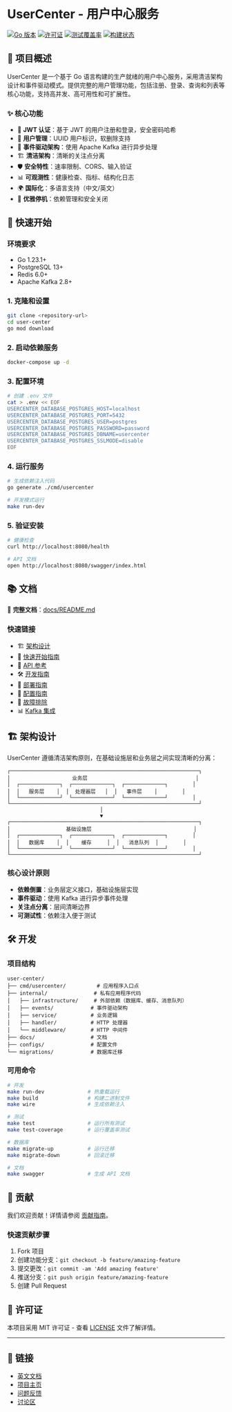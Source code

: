 # UserCenter - 用户中心服务

[![Go 版本](https://img.shields.io/badge/Go-1.23.1-blue.svg)](https://golang.org)
[![许可证](https://img.shields.io/badge/License-MIT-green.svg)](LICENSE)
[![测试覆盖率](https://img.shields.io/badge/Coverage-80%25-brightgreen.svg)](./coverage.html)
[![构建状态](https://img.shields.io/badge/Build-Passing-brightgreen.svg)]()

## 🎯 项目概述

UserCenter 是一个基于 Go 语言构建的生产就绪的用户中心服务，采用清洁架构设计和事件驱动模式。提供完整的用户管理功能，包括注册、登录、查询和列表等核心功能，支持高并发、高可用性和可扩展性。

### ✨ 核心功能

- 🔐 **JWT 认证**：基于 JWT 的用户注册和登录，安全密码哈希
- 👥 **用户管理**：UUID 用户标识，软删除支持
- 🚀 **事件驱动架构**：使用 Apache Kafka 进行异步处理
- 🏗️ **清洁架构**：清晰的关注点分离
- 🛡️ **安全特性**：速率限制、CORS、输入验证
- 📊 **可观测性**：健康检查、指标、结构化日志
- 🌍 **国际化**：多语言支持（中文/英文）
- 🔄 **优雅停机**：依赖管理和安全关闭

## 🚀 快速开始

### 环境要求
- Go 1.23.1+
- PostgreSQL 13+
- Redis 6.0+
- Apache Kafka 2.8+

### 1. 克隆和设置
```bash
git clone <repository-url>
cd user-center
go mod download
```

### 2. 启动依赖服务
```bash
docker-compose up -d
```

### 3. 配置环境
```bash
# 创建 .env 文件
cat > .env << EOF
USERCENTER_DATABASE_POSTGRES_HOST=localhost
USERCENTER_DATABASE_POSTGRES_PORT=5432
USERCENTER_DATABASE_POSTGRES_USER=postgres
USERCENTER_DATABASE_POSTGRES_PASSWORD=password
USERCENTER_DATABASE_POSTGRES_DBNAME=usercenter
USERCENTER_DATABASE_POSTGRES_SSLMODE=disable
EOF
```

### 4. 运行服务
```bash
# 生成依赖注入代码
go generate ./cmd/usercenter

# 开发模式运行
make run-dev
```

### 5. 验证安装
```bash
# 健康检查
curl http://localhost:8080/health

# API 文档
open http://localhost:8080/swagger/index.html
```

## 📚 文档

📖 **完整文档**：[docs/README.md](docs/README.md)

### 快速链接
- 🏗️ [架构设计](docs/architecture.md)
- 🚀 [快速开始指南](docs/getting-started.md)
- 📖 [API 参考](docs/api-reference.md)
- 🛠️ [开发指南](docs/development.md)
- 🚀 [部署指南](docs/deployment.md)
- 🔧 [配置指南](docs/configuration.md)
- 🐛 [故障排除](docs/troubleshooting.md)
- 📊 [Kafka 集成](docs/kafka-integration.md)

## 🏗️ 架构设计

UserCenter 遵循清洁架构原则，在基础设施层和业务层之间实现清晰的分离：

```
┌─────────────────────────────────────────────────────────────┐
│                    业务层                                   │
│  ┌─────────────┐  ┌─────────────┐  ┌─────────────┐        │
│  │   服务层    │  │  处理器层   │  │   事件层    │        │
│  └─────────────┘  └─────────────┘  └─────────────┘        │
└─────────────────────────────────────────────────────────────┘
                              │
                              ▼
┌─────────────────────────────────────────────────────────────┐
│                  基础设施层                                 │
│  ┌─────────────┐  ┌─────────────┐  ┌─────────────┐        │
│  │   数据库    │  │    缓存     │  │   消息队列  │        │
│  └─────────────┘  └─────────────┘  └─────────────┘        │
└─────────────────────────────────────────────────────────────┘
```

### 核心设计原则
- **依赖倒置**：业务层定义接口，基础设施层实现
- **事件驱动**：使用 Kafka 进行异步事件处理
- **关注点分离**：层间清晰边界
- **可测试性**：依赖注入便于测试

## 🛠️ 开发

### 项目结构
```
user-center/
├── cmd/usercenter/          # 应用程序入口点
├── internal/               # 私有应用程序代码
│   ├── infrastructure/     # 外部依赖（数据库、缓存、消息队列）
│   ├── events/            # 事件驱动架构
│   ├── service/           # 业务逻辑
│   ├── handler/           # HTTP 处理器
│   └── middleware/        # HTTP 中间件
├── docs/                  # 文档
├── configs/               # 配置文件
└── migrations/            # 数据库迁移
```

### 可用命令
```bash
# 开发
make run-dev              # 热重载运行
make build                # 构建二进制文件
make wire                 # 生成依赖注入

# 测试
make test                 # 运行所有测试
make test-coverage        # 运行覆盖率测试

# 数据库
make migrate-up           # 运行迁移
make migrate-down         # 回滚迁移

# 文档
make swagger              # 生成 API 文档
```

## 🤝 贡献

我们欢迎贡献！详情请参阅 [贡献指南](docs/contributing.md)。

### 快速贡献步骤
1. Fork 项目
2. 创建功能分支：`git checkout -b feature/amazing-feature`
3. 提交更改：`git commit -am 'Add amazing feature'`
4. 推送分支：`git push origin feature/amazing-feature`
5. 创建 Pull Request

## 📄 许可证

本项目采用 MIT 许可证 - 查看 [LICENSE](LICENSE) 文件了解详情。

---

## 🔗 链接

- [英文文档](README.md)
- [项目主页](https://github.com/zhwjimmy/user-center)
- [问题反馈](https://github.com/zhwjimmy/user-center/issues)
- [讨论区](https://github.com/zhwjimmy/user-center/discussions) 